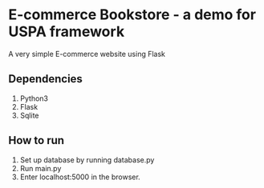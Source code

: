 # E-commerce Bookstore - a demo for USPA framework 
A very simple E-commerce website using Flask
  
## Dependencies ##
1. Python3
2. Flask
3. Sqlite

## How to run ##
1. Set up database by running database.py
2. Run main.py
3. Enter localhost:5000 in the browser.
